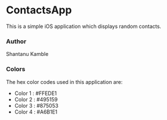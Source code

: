 # ContactsApp
This is a simple iOS application which displays random contacts.

### Author
Shantanu Kamble

### Colors
The hex color codes used in this application are:
* Color 1 : #FFEDE1
* Color 2 : #495159
* Color 3 : #875053
* Color 4 : #A6B1E1